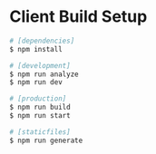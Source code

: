 # Client Build Setup

```bash
# [dependencies]
$ npm install

# [development]
$ npm run analyze
$ npm run dev

# [production]
$ npm run build
$ npm run start

# [staticfiles]
$ npm run generate
```
